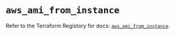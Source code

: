 # `aws_ami_from_instance`

Refer to the Terraform Registory for docs: [`aws_ami_from_instance`](https://www.terraform.io/docs/providers/aws/r/ami_from_instance).
